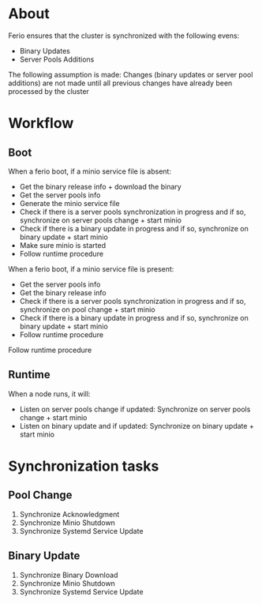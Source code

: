 # About

Ferio ensures that the cluster is synchronized with the following evens:
- Binary Updates
- Server Pools Additions

The following assumption is made: Changes (binary updates or server pool additions) are not made until all previous changes have already been processed by the cluster

# Workflow

## Boot

When a ferio boot, if a minio service file is absent:
- Get the binary release info + download the binary
- Get the server pools info
- Generate the minio service file
- Check if there is a server pools synchronization in progress and if so, synchronize on server pools change + start minio
- Check if there is a binary update in progress and if so, synchronize on binary update + start minio
- Make sure minio is started
- Follow runtime procedure

When a ferio boot, if a minio service file is present:
- Get the server pools info
- Get the binary release info
- Check if there is a server pools synchronization in progress and if so, synchronize on pool change + start minio
- Check if there is a binary update in progress and if so, synchronize on binary update + start minio
- Follow runtime procedure

Follow runtime procedure

## Runtime

When a node runs, it will:
- Listen on server pools change if updated: Synchronize on server pools change + start minio
- Listen on binary update and if updated: Synchronize on binary update + start minio

# Synchronization tasks

## Pool Change

1. Synchronize Acknowledgment
2. Synchronize Minio Shutdown
3. Synchronize Systemd Service Update

## Binary Update

1. Synchronize Binary Download
2. Synchronize Minio Shutdown
3. Synchronize Systemd Service Update